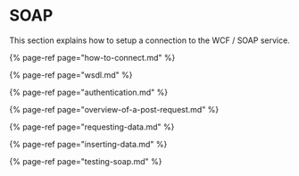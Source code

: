 # SOAP

This section explains how to setup a connection to the WCF / SOAP service.

{% page-ref page="how-to-connect.md" %}

{% page-ref page="wsdl.md" %}

{% page-ref page="authentication.md" %}

{% page-ref page="overview-of-a-post-request.md" %}

{% page-ref page="requesting-data.md" %}

{% page-ref page="inserting-data.md" %}

{% page-ref page="testing-soap.md" %}



